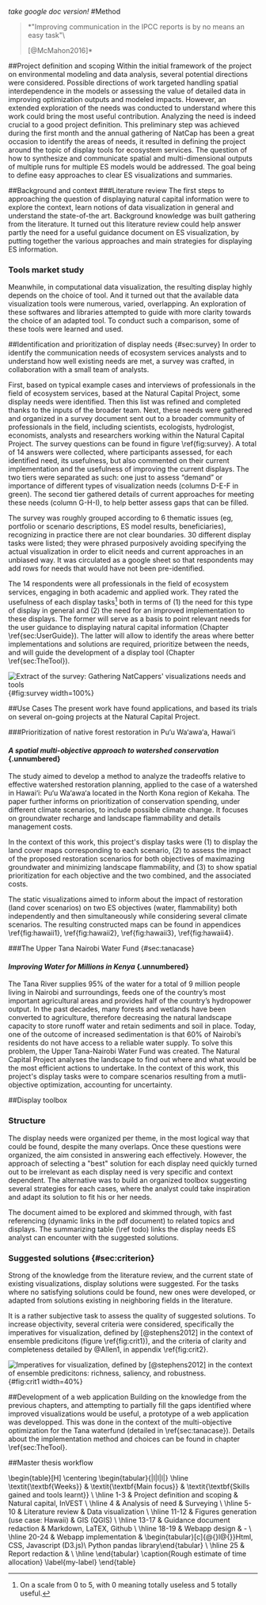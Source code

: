 *take google doc version!*
#Method

> *"Improving communication in the IPCC reports is by no means an easy task"\
>
> [@McMahon2016]*
##Project definition and scoping
Within the initial framework of the project on environmental modeling and data analysis, several potential directions were considered. Possible directions of work targeted handling spatial interdependence in the models or assessing the value of detailed data in improving optimization outputs and modeled impacts. However, an extended exploration of the needs was conducted to understand where this work could bring the most useful contribution. Analyzing the need is indeed crucial to a good project definition. This preliminary step was achieved during the first month and the annual gathering of NatCap has been a great occasion to identify the areas of needs, it resulted in defining the project around the topic of display tools for ecosystem services. The question of how to synthesize and communicate spatial and multi-dimensional outputs of multiple runs for multiple ES models would be addressed. The goal being to define easy approaches to clear ES visualizations and summaries.
##Background and context
###Literature review
The first steps to approaching the question of displaying natural capital information were to explore the context, learn notions of data visualization in general and understand the state-of-the art. Background knowledge was built gathering from the literature. It turned out this literature review could help answer partly the need for a useful guidance document on ES visualization, by putting together the various approaches and main strategies for displaying ES information. 

### Tools market study
Meanwhile, in computational data visualization, the resulting display highly depends on the choice of tool. And it turned out that the available data visualization tools were numerous, varied, overlapping. An exploration of these softwares and libraries attempted to guide with more clarity towards the choice of an adapted tool. To conduct such a comparison, some of these tools were learned and used.

##Identification and prioritization of display needs {#sec:survey}
In order to identify the communication needs of ecosystem services analysts and to understand how well existing needs are met, a survey was crafted, in collaboration with a small team of analysts.

First, based on typical example cases and interviews of professionals in the field of ecosystem services, based at the Natural Capital Project, some display needs were identified. Then this list was refined and completed thanks to the inputs of the broader team. Next, these needs were gathered and organized in a survey document sent out to a broader community of professionals in the field, including scientists, ecologists, hydrologist, economists, analysts and researchers working within the Natural Capital Project. The survey questions can be found in figure \ref{fig:survey}. A total of 14 answers were collected, where participants assessed, for each identified need, its usefulness, but also commented on their current implementation and the usefulness of improving the current displays. The two tiers were separated as such: one just to assess “demand” or importance of different types of visualization needs (columns D-E-F in green). The second tier gathered details of current approaches for meeting these needs (column G-H-I), to help better assess gaps that can be filled.

The survey was roughly grouped according to 6 thematic issues (eg, portfolio or scenario descriptions, ES model results, beneficiaries), recognizing in practice there are not clear boundaries. 30 different display tasks were listed; they were phrased purposively avoiding specifying the actual visualization in order to elicit needs and current approaches in an unbiased way. It was circulated as a google sheet so that respondents may add rows  for needs that would have not been pre-identified.

The 14 respondents were all professionals in the field of ecosystem services, engaging in both academic and applied work. They rated the usefulness of each display tasks[^335back] both in terms of (1) the need for this type of display in general and (2) the need for an improved implementation to these displays. The former will serve as a basis to point relevant needs for the user guidance to displaying natural capital information (Chapter \ref{sec:UserGuide}). The latter will allow to identify the areas where better implementations and solutions are required, prioritize between the needs, and will guide the development of a display tool (Chapter \ref{sec:TheTool}). 

[^335back]: On a scale from 0 to 5, with 0 meaning totally useless and 5 totally useful. 
[^66809back]: link to the survey !!

 ![Extract of the survey: Gathering NatCappers' visualizations needs and tools](../images/survey.png){#fig:survey width=100%}

##Use Cases
The present work have found applications, and based its trials on several on-going projects at the Natural Capital Project. 

###Prioritization of native forest restoration in Pu‘u Wa‘awa‘a, Hawai‘i
#### *A spatial multi-objective approach to watershed conservation* {.unnumbered}

The study aimed to develop a method to analyze the tradeoffs relative to effective watershed restoration planning, applied to the case of a watershed in Hawai‘i: Pu‘u Wa‘awa‘a located in the North Kona region of Kekaha. The paper further informs on prioritization of conservation spending, under different climate scenarios, to include possible climate change. It focuses on groundwater recharge and landscape flammability and details management costs. 
 
In the context of this work, this project's display tasks were (1) to display the land cover maps corresponding to each scenario, (2) to assess the impact of the proposed restoration scenarios for both objectives of maximazing groundwater and minimizing landscape flammability, and (3) to show spatial prioritization for each objective and the two combined, and the associated costs. 

The static visualizations aimed to inform about the impact of restoration (land cover scenarios) on two ES objectives (water, flammability) both independently and then simultaneously while considering several climate scenarios. The resulting constructed maps can be found in appendices \ref{fig:hawaii1}, \ref{fig:hawaii2}, \ref{fig:hawaii3}, \ref{fig:hawaii4}.

###The Upper Tana Nairobi Water Fund {#sec:tanacase}#### *Improving Water for Millions in Kenya* {.unnumbered}The Tana River supplies 95% of the water for a total of 9 million people living in Nairobi and surroundings, feeds one of the country’s most important agricultural areas and provides half of the country’s hydropower output. In the past decades, many forests and wetlands have been converted to agriculture, therefore decreasing the natural landscape capacity to store runoff water and retain sediments and soil in place. Today, one of the outcome of increased sedimentation is that 60% of Nairobi’s residents do not have access to a reliable water supply. To solve this problem, the Upper Tana-Nairobi Water Fund was created. The Natural Capital Project analyses the landscape to find out where and what would be the most efficient actions to undertake.
In the context of this work, this project's display tasks were to compare scenarios resulting from a mutli-objective optimization, accounting for uncertainty. 
##Display toolbox
### Structure
The display needs were organized per theme, in the most logical way that could be found, despite the many overlaps. Once these questions were organized, the aim consisted in answering each effectively. However, the approach of selecting a "best" solution for each display need quickly turned out to be irrelevant as each display need is very specific and context dependent. The alternative was to build an organized toolbox suggesting several strategies for each cases, where the analyst could take inspiration and adapt its solution to fit his or her needs. 

The document aimed to be explored and skimmed through, with fast referencing (dynamic links in the pdf document) to related topics and displays. The summarizing table (\ref todo) links the display needs ES analyst can encounter with the suggested solutions.
### Suggested solutions {#sec:criterion}
Strong of the knowledge from the literature review, and the current state of existing visualizations, display solutions were suggested. For the tasks where no satisfying solutions could be found, new ones were developed, or adapted from solutions existing in neighboring fields in the literature. 

It is a rather subjective task to assess the quality of suggested solutions. To increase objectivity, several criteria were considered, specifically the imperatives for visualization, defined by [@stephens2012] in the context of ensemble predicitons (figure \ref{fig:crit1}), and the criteria of clarity and completeness detailed by @Allen1, in appendix \ref{fig:crit2}.

![Imperatives for visualization, defined by [@stephens2012] in the context of ensemble predicitons:  richness, saliency, and robustness.](../images/criterias.png){#fig:crit1 width=40%}


##Development of a web application
Building on the knowledge from the previous chapters, and attempting to partially fill the gaps identified where improved visualizations would be useful, a prototype of a web application was developped. This was done in the context of the multi-objective optimization for the Tana waterfund (detailed in \ref{sec:tanacase}). Details about the implementation method and choices can be found in chapter \ref{sec:TheTool}.

##Master thesis workflow 

\begin{table}[H]
\centering
\begin{tabular}{|l|l|l|}
\hline
\textit{\textbf{Weeks}} & \textit{\textbf{Main focus}} & \textit{\textbf{Skills gained and tools learnt}} \\ \hline
1-3 & Project definition and scoping & Natural capital, InVEST \\ \hline
4 & Analysis of need & Surveying \\ \hline
5-10 & Literature review & Data visualization \\ \hline
11-12 & Figures generation (use case: Hawaii) & GIS (QGIS) \\ \hline
13-17 & Guidance document redaction & Markdown, LaTEX, Github \\ \hline
18-19 & Webapp design & - \\ \hline
20-24 & Webapp implementation & \begin{tabular}[c]{@{}l@{}}Html, CSS, Javascript (D3.js)\\ Python pandas library\end{tabular} \\ \hline
25 & Report redaction &  \\ \hline
\end{tabular}
\caption{Rough estimate of time allocation}
\label{my-label}
\end{table}